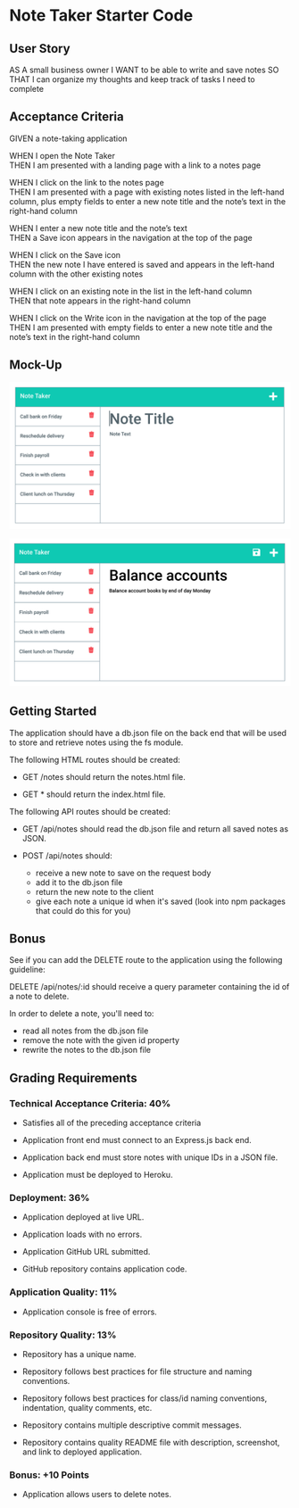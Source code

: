 # Note Taker Starter Code

## User Story
AS A small business owner
I WANT to be able to write and save notes
SO THAT I can organize my thoughts and keep track of tasks I need to complete

## Acceptance Criteria
GIVEN a note-taking application

WHEN I open the Note Taker  
THEN I am presented with a landing page with a link to a notes page


WHEN I click on the link to the notes page  
THEN I am presented with a page with existing notes listed in the left-hand column, plus empty fields to enter a new note title and the note’s text in the right-hand column


WHEN I enter a new note title and the note’s text  
THEN a Save icon appears in the navigation at the top of the page


WHEN I click on the Save icon  
THEN the new note I have entered is saved and appears in the left-hand column with the other existing notes


WHEN I click on an existing note in the list in the left-hand column  
THEN that note appears in the right-hand column


WHEN I click on the Write icon in the navigation at the top of the page  
THEN I am presented with empty fields to enter a new note title and the note’s text in the right-hand column

## Mock-Up
!["mock1"](./public/assets/images/mock1.png)

!["mock2"](./public/assets/images/mock2.png)

## Getting Started
The application should have a db.json file on the back end that will be used to store and retrieve notes using the fs module.

The following HTML routes should be created:

* GET /notes should return the notes.html file.

* GET * should return the index.html file.

The following API routes should be created:

* GET /api/notes should read the db.json file and return all saved notes as JSON.

* POST /api/notes should:
    * receive a new note to save on the request body
    * add it to the db.json file
    * return the new note to the client
    * give each note a unique id when it's saved (look into npm packages that could do this for you)

## Bonus
See if you can add the DELETE route to the application using the following guideline:

DELETE /api/notes/:id should receive a query parameter containing the id of a note to delete.

In order to delete a note, you'll need to:
* read all notes from the db.json file
* remove the note with the given id property
* rewrite the notes to the db.json file

## Grading Requirements

### Technical Acceptance Criteria: 40%
* Satisfies all of the preceding acceptance criteria

* Application front end must connect to an Express.js back end.

* Application back end must store notes with unique IDs in a JSON file.

* Application must be deployed to Heroku.

### Deployment: 36%
* Application deployed at live URL.

* Application loads with no errors.

* Application GitHub URL submitted.

* GitHub repository contains application code.

### Application Quality: 11%
* Application console is free of errors.

### Repository Quality: 13%
* Repository has a unique name.

* Repository follows best practices for file structure and naming conventions.

* Repository follows best practices for class/id naming conventions, indentation, quality comments, etc.

* Repository contains multiple descriptive commit messages.

* Repository contains quality README file with description, screenshot, and link to deployed application.

### Bonus: +10 Points
* Application allows users to delete notes.